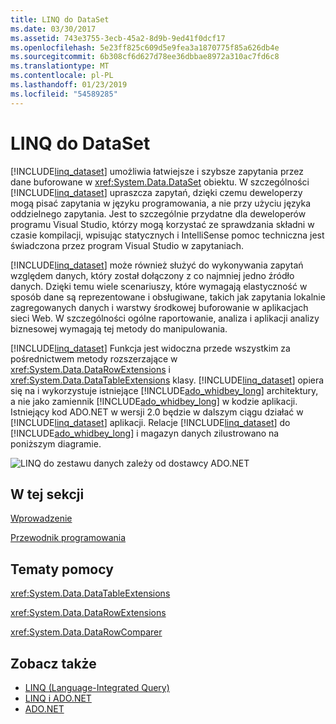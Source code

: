 ```yaml
---
title: LINQ do DataSet
ms.date: 03/30/2017
ms.assetid: 743e3755-3ecb-45a2-8d9b-9ed41f0dcf17
ms.openlocfilehash: 5e23ff825c609d5e9fea3a1870775f85a626db4e
ms.sourcegitcommit: 6b308cf6d627d78ee36dbbae8972a310ac7fd6c8
ms.translationtype: MT
ms.contentlocale: pl-PL
ms.lasthandoff: 01/23/2019
ms.locfileid: "54589285"
---
```

# <a name="linq-to-dataset"></a>LINQ do DataSet
[!INCLUDE[linq_dataset](../../../../includes/linq-dataset-md.md)] umożliwia łatwiejsze i szybsze zapytania przez dane buforowane w <xref:System.Data.DataSet> obiektu. W szczególności [!INCLUDE[linq_dataset](../../../../includes/linq-dataset-md.md)] upraszcza zapytań, dzięki czemu deweloperzy mogą pisać zapytania w języku programowania, a nie przy użyciu języka oddzielnego zapytania. Jest to szczególnie przydatne dla deweloperów programu Visual Studio, którzy mogą korzystać ze sprawdzania składni w czasie kompilacji, wpisując statycznych i IntelliSense pomoc techniczna jest świadczona przez program Visual Studio w zapytaniach.  
  
 [!INCLUDE[linq_dataset](../../../../includes/linq-dataset-md.md)] może również służyć do wykonywania zapytań względem danych, który został dołączony z co najmniej jedno źródło danych. Dzięki temu wiele scenariuszy, które wymagają elastyczność w sposób dane są reprezentowane i obsługiwane, takich jak zapytania lokalnie zagregowanych danych i warstwy środkowej buforowanie w aplikacjach sieci Web. W szczególności ogólne raportowanie, analiza i aplikacji analizy biznesowej wymagają tej metody do manipulowania.  
  
 [!INCLUDE[linq_dataset](../../../../includes/linq-dataset-md.md)] Funkcja jest widoczna przede wszystkim za pośrednictwem metody rozszerzające w <xref:System.Data.DataRowExtensions> i <xref:System.Data.DataTableExtensions> klasy. [!INCLUDE[linq_dataset](../../../../includes/linq-dataset-md.md)] opiera się na i wykorzystuje istniejące [!INCLUDE[ado_whidbey_long](../../../../includes/ado-whidbey-long-md.md)] architektury, a nie jako zamiennik [!INCLUDE[ado_whidbey_long](../../../../includes/ado-whidbey-long-md.md)] w kodzie aplikacji. Istniejący kod ADO.NET w wersji 2.0 będzie w dalszym ciągu działać w [!INCLUDE[linq_dataset](../../../../includes/linq-dataset-md.md)] aplikacji. Relacje [!INCLUDE[linq_dataset](../../../../includes/linq-dataset-md.md)] do [!INCLUDE[ado_whidbey_long](../../../../includes/ado-whidbey-long-md.md)] i magazyn danych zilustrowano na poniższym diagramie.  
  
 ![LINQ do zestawu danych zależy od dostawcy ADO.NET](../../../../docs/framework/data/adonet/media/linqtodataset.gif "LINQtoDataSet")  
  
## <a name="in-this-section"></a>W tej sekcji  
 [Wprowadzenie](../../../../docs/framework/data/adonet/getting-started-linq-to-dataset.md)  
  
 [Przewodnik programowania](../../../../docs/framework/data/adonet/programming-guide-linq-to-dataset.md)  
  
## <a name="reference"></a>Tematy pomocy  
 <xref:System.Data.DataTableExtensions>  
  
 <xref:System.Data.DataRowExtensions>  
  
 <xref:System.Data.DataRowComparer>  
  
## <a name="see-also"></a>Zobacz także
- [LINQ (Language-Integrated Query)](https://msdn.microsoft.com/library/a73c4aec-5d15-4e98-b962-1274021ea93d)
- [LINQ i ADO.NET](../../../../docs/framework/data/adonet/linq-and-ado-net.md)
- [ADO.NET](../../../../docs/framework/data/adonet/index.md)
